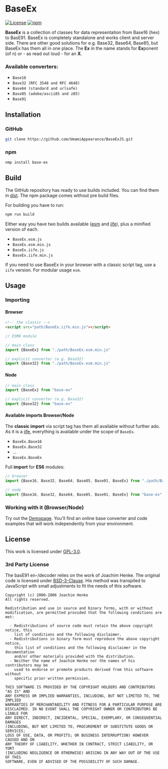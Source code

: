 # BaseEx

[![License](https://img.shields.io/github/license/UmamiAppearance/BaseExJs?color=009911&style=for-the-badge)](./LICENSE)
[![npm](https://img.shields.io/npm/v/base-ex?color=%23009911&style=for-the-badge)](https://www.npmjs.com/package/base-ex)


**BaseEx** is a collection of classes for data representation from Base16 (hex) to BasE91.
BaseEx is completely standalone and works client and server side.
There are other good solutions for e.g. Base32, Base64, Base85, but BaseEx has them all in one place.
The **Ex** in the name stands for **Ex**ponent (of n) or - as read out loud - for an **X**.


### Available converters:
* ``Base16``
* ``Base32 (RFC 3548 and RFC 4648)``
* ``Base64 (standard and urlsafe)``
* ``Base85 (adobe/ascii85 and z85)``
* ``Base91``


## Installation

### GitHub
```sh
git clone https://github.com/UmamiAppearance/BaseExJS.git
```

### npm
```sh
nmp install base-ex
```

## Build
The GitHub repository has ready to use builds included. You can find them in [dist](https://github.com/UmamiAppearance/BaseExJS/tree/main/dist). The npm package comes without pre build files. 

For building you have to run:

```sh
npm run build
``` 

Either way you have two builds available ([esm](https://developer.mozilla.org/en-US/docs/Web/JavaScript/Guide/Modules) and [iife](https://developer.mozilla.org/en-US/docs/Glossary/IIFE)), plus a minified version of each. 
* ``BaseEx.esm.js``
* ``BaseEx.esm.min.js``
* ``BaseEx.iife.js``
* ``BaseEx.iife.min.js``

If you need to use BaseEx in your browser with a classic script tag, use a ``iife`` version. For modular usage ``esm``.


## Usage

### Importing

#### Browser

```html
<!-- the classic -->
<script src="path/BaseEx.iife.min.js"></script>
```

```js
// ESM6 module

// main class
import {BaseEx} from "./path/BaseEx.esm.min.js"

// explicit converter (e.g. Base32)
import {Base32} from "./path/BaseEx.esm.min.js"
```

#### Node
```js
// main class
import {BaseEx} from "base-ex"

// explicit converter (e.g. Base32)
import {Base32} from "base-ex"
```

#### Available imports Browser/Node
The **classic import** via script tag has them all available without further ado. As it is a [iife](https://developer.mozilla.org/en-US/docs/Glossary/IIFE), everything is available under the scope of ``BaseEx``.

* ``BaseEx.Base16``
* ``BaseEx.Base32``
* ...
* ``BaseEx.BaseEx``

Full **import** for **ES6** modules: 

```js
// browser
import {Base16, Base32, Base64, Base85, Base91, BaseEx} from "./path/BaseEx.esm.min.js"

// node
import {Base16, Base32, Base64, Base85, Base91, BaseEx} from "base-ex"
```

### Working with it (Browser/Node)
Try out the [Demopage](https://umamiappearance.github.io/BaseExJS/demo.html). You'll find an online base converter and code examples that will work independently from your environment.

## License
This work is licensed under [GPL-3.0](https://opensource.org/licenses/GPL-3.0).

### 3rd Party License

The basE91 en-/decoder relies on the work of Joachim Henke. The original code is licensed under [BSD-3-Clause](https://opensource.org/licenses/BSD-3-Clause). His method was transpiled to JavaScript with small adjustments to fit the needs of this software.

```
Copyright (c) 2000-2006 Joachim Henke
All rights reserved.

Redistribution and use in source and binary forms, with or without
modification, are permitted provided that the following conditions are met:

  - Redistributions of source code must retain the above copyright notice, this
    list of conditions and the following disclaimer.
  - Redistributions in binary form must reproduce the above copyright notice,
    this list of conditions and the following disclaimer in the documentation
    and/or other materials provided with the distribution.
  - Neither the name of Joachim Henke nor the names of his contributors may be
    used to endorse or promote products derived from this software without
    specific prior written permission.

THIS SOFTWARE IS PROVIDED BY THE COPYRIGHT HOLDERS AND CONTRIBUTORS "AS IS" AND
ANY EXPRESS OR IMPLIED WARRANTIES, INCLUDING, BUT NOT LIMITED TO, THE IMPLIED
WARRANTIES OF MERCHANTABILITY AND FITNESS FOR A PARTICULAR PURPOSE ARE
DISCLAIMED. IN NO EVENT SHALL THE COPYRIGHT OWNER OR CONTRIBUTORS BE LIABLE FOR
ANY DIRECT, INDIRECT, INCIDENTAL, SPECIAL, EXEMPLARY, OR CONSEQUENTIAL DAMAGES
(INCLUDING, BUT NOT LIMITED TO, PROCUREMENT OF SUBSTITUTE GOODS OR SERVICES;
LOSS OF USE, DATA, OR PROFITS; OR BUSINESS INTERRUPTION) HOWEVER CAUSED AND ON
ANY THEORY OF LIABILITY, WHETHER IN CONTRACT, STRICT LIABILITY, OR TORT
(INCLUDING NEGLIGENCE OR OTHERWISE) ARISING IN ANY WAY OUT OF THE USE OF THIS
SOFTWARE, EVEN IF ADVISED OF THE POSSIBILITY OF SUCH DAMAGE.
```
